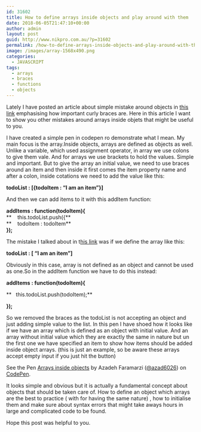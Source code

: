 ```yaml
---
id: 31602
title: How to define arrays inside objects and play around with them
date: 2018-06-05T21:47:10+00:00
author: admin
layout: post
guid: http://www.nikpro.com.au/?p=31602
permalink: /how-to-define-arrays-inside-objects-and-play-around-with-them/
image: /images/array-1568x490.png
categories:
  - JAVASCRIPT
tags:
  - arrays
  - braces
  - functions
  - objects
---
```

Lately I have posted an article about simple mistake around objects in [this link](http://www.nikpro.com.au/be-aware-when-playing-around-inside-objects-a-simple-example-explained/) emphasising how important curly braces are. Here in this article I want to show you other mistakes around arrays inside objets that might be useful to you.

I have created a simple pen in codepen ro demonstrate what I mean. My main focus is the array.Inside objects, arrays are defined as objects as well. Unlike a variable, which used assignment operator, in array we use colons to give them vale. And for arrays we use brackets to hold the values. Simple and important. But to give the array an initial value, we need to use braces around an item and then inside it first comes the item property name and after a colon, inside cotations we need to add the value like this:

**todoList : [{todoItem : &#8220;I am an item&#8221;}]**

And then we can add items to it with this addItem function:

**addItems : function(todoItem){**  
**    this.todoList.push({**  
**    todoItem : todoItem**  
**});**

The mistake I talked about in t[his link](http://www.nikpro.com.au/be-aware-when-playing-around-inside-objects-a-simple-example-explained/) was if we define the array like this:

**todoList : [ &#8220;I am an item&#8221;]**

Obviously in this case, array is not defined as an object and cannot be used as one.So in the addItem function we have to do this instead:

**addItems : function(todoItem){**

**   this.todoList.push(todoItem);**

**});**

<p data-height="265" data-theme-id="0" data-slug-hash="gKrjKr" data-default-tab="html,result" data-user="azad6026" data-embed-version="2" data-pen-title="Arrays inside objects">
  So we removed the braces as the todoList is not accepting an object and just adding simple value to the list. In this pen I have shoed how it looks like if we have an array which is defined as an object with initial value. And an array without initial value which they are exactly the same in nature but un the first one we have specified an item to show how items should be added inside object arrays. (this is just an example, so be aware these arrays accept empty input if you just hit the button)
</p>

<p class="codepen" data-height="438" data-theme-id="0" data-slug-hash="gKrjKr" data-default-tab="html,result" data-user="azad6026" data-embed-version="2" data-pen-title="Arrays inside objects">
  See the Pen <a href="https://codepen.io/azad6026/pen/gKrjKr/">Arrays inside objects</a> by Azadeh Faramarzi (<a href="https://codepen.io/azad6026">@azad6026</a>) on <a href="https://codepen.io">CodePen</a>.
</p>



It looks simple and obvious but it is actually a fundamental concept about objects that should be taken care of. How to define an object which arrays are the best to practice ( with for having the same nature) , how to initialise them and make sure about syntax errors that might take aways hours in large and complicated code to be found.

Hope this post was helpful to you.